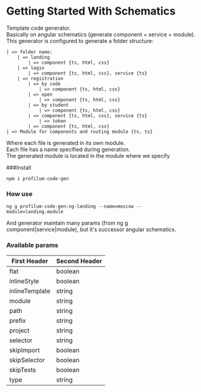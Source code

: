 # Getting Started With Schematics

Template code generator.        
Basically on angular schematics (generate component + service + module).        
This generator is configured to generate a folder structure:
```
| => folder name:
    | => landing
        | => component {ts, html, css}
    | => login
        | => component {ts, html, css}, service {ts}
    | => registration
        | => by code
            | => component {ts, html, css}
        | => open
            | => component {ts, html, css}
        | => by student
            | => component {ts, html, css}
        | => component {ts, html, css}, service {ts}
            | => token
        | => component {ts, html, css}
| => Module for components and routing module {ts, ts}
```

Where each file is generated in its own module.        
Each file has a name specified during generation.   
The generated module is located in the module where we specify

###Install
```
npm i profilum-code-gen
```

### How use
```
ng g profilum-code-gen:ng-landing --name=moscow --module=landing.module
```
And generator maintain many params (from ng g component|service|module), but it's successor angular schematics.


### Available params
| First Header  | Second Header |
| ------------- | ------------- |
| flat  | boolean  |
| inlineStyle  | boolean  |
| inlineTemplate  | string  |
| module | string  |
| path  | string  |
| prefix  | string  |
| project  | string  |
| selector  | string  |
| skipImport  | boolean  |
| skipSelector  | boolean  |
| skipTests  | boolean  |
| type  | string  |
